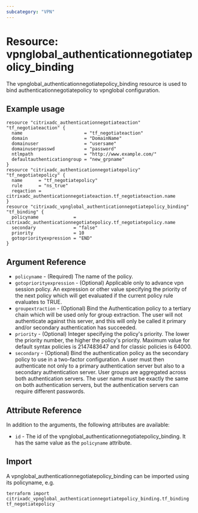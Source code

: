 ```yaml
---
subcategory: "VPN"
---
```


# Resource: vpnglobal_authenticationnegotiatepolicy_binding

The vpnglobal_authenticationnegotiatepolicy_binding resource is used to bind authenticationnegotiatepolicy to vpnglobal configuration.


## Example usage

```hcl
resource "citrixadc_authenticationnegotiateaction" "tf_negotiateaction" {
  name                       = "tf_negotiateaction"
  domain                     = "DomainName"
  domainuser                 = "usersame"
  domainuserpasswd           = "password"
  ntlmpath                   = "http://www.example.com/"
  defaultauthenticationgroup = "new_grpname"
}
resource "citrixadc_authenticationnegotiatepolicy" "tf_negotiatepolicy" {
  name      = "tf_negotiatepolicy"
  rule      = "ns_true"
  reqaction = citrixadc_authenticationnegotiateaction.tf_negotiateaction.name
}
resource "citrixadc_vpnglobal_authenticationnegotiatepolicy_binding" "tf_binding" {
  policyname             = citrixadc_authenticationnegotiatepolicy.tf_negotiatepolicy.name
  secondary              = "false"
  priority               = 10
  gotopriorityexpression = "END"
}
```


## Argument Reference

* `policyname` - (Required) The name of the policy.
* `gotopriorityexpression` - (Optional) Applicable only to advance vpn session policy. An expression or other value specifying the priority of the next policy which will get evaluated if the current policy rule evaluates to TRUE.
* `groupextraction` - (Optional) Bind the Authentication policy to a tertiary chain which will be used only for group extraction.  The user will not authenticate against this server, and this will only be called it primary and/or secondary authentication has succeeded.
* `priority` - (Optional) Integer specifying the policy's priority. The lower the priority number, the higher the policy's priority. Maximum value for default syntax policies is 2147483647 and for classic policies is 64000.
* `secondary` - (Optional) Bind the authentication policy as the secondary policy to use in a two-factor configuration. A user must then authenticate not only to a primary authentication server but also to a secondary authentication server. User groups are aggregated across both authentication servers. The user name must be exactly the same on both authentication servers, but the authentication servers can require different passwords.


## Attribute Reference

In addition to the arguments, the following attributes are available:

* `id` - The id of the vpnglobal_authenticationnegotiatepolicy_binding. It has the same value as the `policyname` attribute.


## Import

A vpnglobal_authenticationnegotiatepolicy_binding can be imported using its policyname, e.g.

```shell
terraform import citrixadc_vpnglobal_authenticationnegotiatepolicy_binding.tf_binding tf_negotiatepolicy
```
